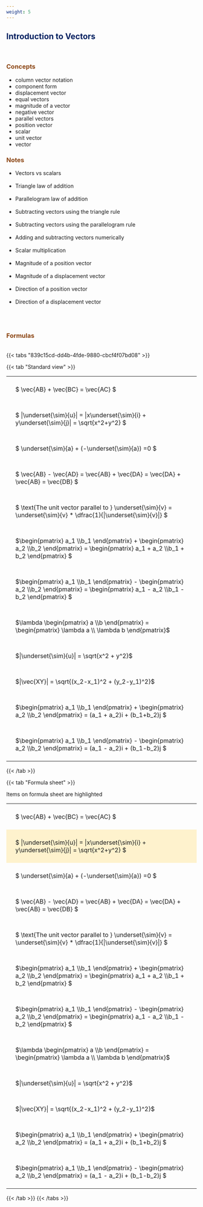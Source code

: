 ```yaml
---
weight: 5
---
```


## <span style="color:RGB(0,32,96"> Introduction to Vectors </span> 
<br>

### <span style="color:RGB(139,69,19)"> Concepts  </span>


* column vector notation
* component form
* displacement vector
* equal vectors
* magnitude of a vector
* negative vector
* parallel vectors
* position vector
* scalar
* unit vector
* vector


### <span style="color:RGB(139,69,19)">  Notes </span>


* Vectors vs scalars
<BR><BR>
* Triangle law of addition
<BR><BR>
* Parallelogram law of addition
<BR><BR>
* Subtracting vectors using the triangle rule
<BR><BR>
* Subtracting vectors using the parallelogram rule
<BR><BR>
* Adding and subtracting vectors numerically
<BR><BR>
* Scalar multiplication
<BR><BR>
* Magnitude of a position vector
<BR><BR>
* Magnitude of a displacement vector
<BR><BR>
* Direction of a position vector
<BR><BR>
* Direction of a displacement vector
<BR><BR>



<br>


###  <span style="color:RGB(139,69,19)"> Formulas </span>
<br>
{{< tabs "839c15cd-dd4b-4fde-9880-cbcf4f07bd08" >}}

{{< tab "Standard view" >}}

<style type="text/css">
#T_2d0e0 th.col_heading {
  text-align: left;
  font-size: 1em;
}
#T_2d0e0 td {
  text-align: left;
  font-size: 1em;
  padding: 1.5em;
}
</style>
<table id="T_2d0e0">
  <thead>
  </thead>
  <tbody>
    <tr>
      <td id="T_2d0e0_row0_col0" class="data row0 col0" >$ \vec{AB} + \vec{BC} = \vec{AC} $</td>
    </tr>
    <tr>
      <td id="T_2d0e0_row1_col0" class="data row1 col0" >$ |\underset{\sim}{u}| = |x\underset{\sim}{i} + y\underset{\sim}{j}| = \sqrt{x^2+y^2}  $</td>
    </tr>
    <tr>
      <td id="T_2d0e0_row2_col0" class="data row2 col0" >$ \underset{\sim}{a} +  (-\underset{\sim}{a}) =0  $</td>
    </tr>
    <tr>
      <td id="T_2d0e0_row3_col0" class="data row3 col0" >$ \vec{AB} - \vec{AD} =  \vec{AB} + \vec{DA} =  \vec{DA} + \vec{AB} = \vec{DB}  $</td>
    </tr>
    <tr>
      <td id="T_2d0e0_row4_col0" class="data row4 col0" >$ \text{The unit vector parallel to } \underset{\sim}{v} =  \underset{\sim}{v} * \dfrac{1}{|\underset{\sim}{v}|} $</td>
    </tr>
    <tr>
      <td id="T_2d0e0_row5_col0" class="data row5 col0" >$\begin{pmatrix} a_1 \\b_1 \end{pmatrix} +  \begin{pmatrix} a_2 \\b_2 \end{pmatrix}  =  \begin{pmatrix} a_1 + a_2 \\b_1 + b_2 \end{pmatrix} $</td>
    </tr>
    <tr>
      <td id="T_2d0e0_row6_col0" class="data row6 col0" >$\begin{pmatrix} a_1 \\b_1 \end{pmatrix} -  \begin{pmatrix} a_2 \\b_2 \end{pmatrix}  =  \begin{pmatrix} a_1 - a_2 \\b_1 - b_2 \end{pmatrix} $</td>
    </tr>
    <tr>
      <td id="T_2d0e0_row7_col0" class="data row7 col0" >$\lambda \begin{pmatrix} a \\b \end{pmatrix} =  \begin{pmatrix} \lambda a \\ \lambda b \end{pmatrix}$</td>
    </tr>
    <tr>
      <td id="T_2d0e0_row8_col0" class="data row8 col0" >$|\underset{\sim}{u}| = \sqrt{x^2 + y^2}$</td>
    </tr>
    <tr>
      <td id="T_2d0e0_row9_col0" class="data row9 col0" >$|\vec{XY}|  =  \sqrt{(x_2-x_1)^2 + (y_2-y_1)^2}$</td>
    </tr>
    <tr>
      <td id="T_2d0e0_row10_col0" class="data row10 col0" >$\begin{pmatrix} a_1 \\b_1 \end{pmatrix} +  \begin{pmatrix} a_2 \\b_2 \end{pmatrix}  =  (a_1 + a_2)i + (b_1+b_2)j $</td>
    </tr>
    <tr>
      <td id="T_2d0e0_row11_col0" class="data row11 col0" >$\begin{pmatrix} a_1 \\b_1 \end{pmatrix} -  \begin{pmatrix} a_2 \\b_2 \end{pmatrix}  =  (a_1 - a_2)i + (b_1-b_2)j $</td>
    </tr>
  </tbody>
</table>
{{< /tab >}}

{{< tab "Formula sheet" >}}

Items on formula sheet are highlighted 
<br>
<style type="text/css">
#T_fb5ce th.col_heading {
  text-align: left;
  font-size: 1em;
}
#T_fb5ce td {
  text-align: left;
  font-size: 1em;
  padding: 1.5em;
}
#T_fb5ce_row0_col0, #T_fb5ce_row2_col0, #T_fb5ce_row3_col0, #T_fb5ce_row4_col0, #T_fb5ce_row5_col0, #T_fb5ce_row6_col0, #T_fb5ce_row7_col0, #T_fb5ce_row8_col0, #T_fb5ce_row9_col0, #T_fb5ce_row10_col0, #T_fb5ce_row11_col0 {
  background-color: rgba(0,0,0,0);
}
#T_fb5ce_row1_col0 {
  background-color: rgba(255,194,10, 0.2);
}
</style>
<table id="T_fb5ce">
  <thead>
  </thead>
  <tbody>
    <tr>
      <td id="T_fb5ce_row0_col0" class="data row0 col0" >$ \vec{AB} + \vec{BC} = \vec{AC} $</td>
    </tr>
    <tr>
      <td id="T_fb5ce_row1_col0" class="data row1 col0" >$ |\underset{\sim}{u}| = |x\underset{\sim}{i} + y\underset{\sim}{j}| = \sqrt{x^2+y^2}  $</td>
    </tr>
    <tr>
      <td id="T_fb5ce_row2_col0" class="data row2 col0" >$ \underset{\sim}{a} +  (-\underset{\sim}{a}) =0  $</td>
    </tr>
    <tr>
      <td id="T_fb5ce_row3_col0" class="data row3 col0" >$ \vec{AB} - \vec{AD} =  \vec{AB} + \vec{DA} =  \vec{DA} + \vec{AB} = \vec{DB}  $</td>
    </tr>
    <tr>
      <td id="T_fb5ce_row4_col0" class="data row4 col0" >$ \text{The unit vector parallel to } \underset{\sim}{v} =  \underset{\sim}{v} * \dfrac{1}{|\underset{\sim}{v}|} $</td>
    </tr>
    <tr>
      <td id="T_fb5ce_row5_col0" class="data row5 col0" >$\begin{pmatrix} a_1 \\b_1 \end{pmatrix} +  \begin{pmatrix} a_2 \\b_2 \end{pmatrix}  =  \begin{pmatrix} a_1 + a_2 \\b_1 + b_2 \end{pmatrix} $</td>
    </tr>
    <tr>
      <td id="T_fb5ce_row6_col0" class="data row6 col0" >$\begin{pmatrix} a_1 \\b_1 \end{pmatrix} -  \begin{pmatrix} a_2 \\b_2 \end{pmatrix}  =  \begin{pmatrix} a_1 - a_2 \\b_1 - b_2 \end{pmatrix} $</td>
    </tr>
    <tr>
      <td id="T_fb5ce_row7_col0" class="data row7 col0" >$\lambda \begin{pmatrix} a \\b \end{pmatrix} =  \begin{pmatrix} \lambda a \\ \lambda b \end{pmatrix}$</td>
    </tr>
    <tr>
      <td id="T_fb5ce_row8_col0" class="data row8 col0" >$|\underset{\sim}{u}| = \sqrt{x^2 + y^2}$</td>
    </tr>
    <tr>
      <td id="T_fb5ce_row9_col0" class="data row9 col0" >$|\vec{XY}|  =  \sqrt{(x_2-x_1)^2 + (y_2-y_1)^2}$</td>
    </tr>
    <tr>
      <td id="T_fb5ce_row10_col0" class="data row10 col0" >$\begin{pmatrix} a_1 \\b_1 \end{pmatrix} +  \begin{pmatrix} a_2 \\b_2 \end{pmatrix}  =  (a_1 + a_2)i + (b_1+b_2)j $</td>
    </tr>
    <tr>
      <td id="T_fb5ce_row11_col0" class="data row11 col0" >$\begin{pmatrix} a_1 \\b_1 \end{pmatrix} -  \begin{pmatrix} a_2 \\b_2 \end{pmatrix}  =  (a_1 - a_2)i + (b_1-b_2)j $</td>
    </tr>
  </tbody>
</table>
{{< /tab >}}
{{< /tabs >}}